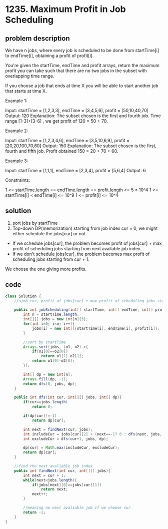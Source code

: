 # 1235. Maximum Profit in Job Scheduling

## problem description

We have n jobs, where every job is scheduled to be done from startTime[i] to endTime[i], obtaining a profit of profit[i].

You're given the startTime, endTime and profit arrays, return the maximum profit you can take such that there are no two jobs in the subset with overlapping time range.

If you choose a job that ends at time X you will be able to start another job that starts at time X.

Example 1:

Input: startTime = [1,2,3,3], endTime = [3,4,5,6], profit = [50,10,40,70]
Output: 120
Explanation: The subset chosen is the first and fourth job.
Time range [1-3]+[3-6] , we get profit of 120 = 50 + 70.

Example 2:

Input: startTime = [1,2,3,4,6], endTime = [3,5,10,6,9], profit = [20,20,100,70,60]
Output: 150
Explanation: The subset chosen is the first, fourth and fifth job.
Profit obtained 150 = 20 + 70 + 60.

Example 3:

Input: startTime = [1,1,1], endTime = [2,3,4], profit = [5,6,4]
Output: 6

Constraints:

1 <= startTime.length == endTime.length == profit.length <= 5 \* 10^4
1 <= startTime[i] < endTime[i] <= 10^9
1 <= profit[i] <= 10^4

## solution

1. sort jobs by startTime
2. Top-down DP(memorization)
   starting from job index cur = 0, we might either schedule the jobs[cur] or not.

- If we schedule jobs[cur], the problem becomes profit of jobs[cur] + max profit of scheduling jobs starting from next available job index.
- If we don't schedule jobs[cur], the problem becomes max profit of scheduling jobs starting from cur + 1.

We choose the one giving more profits.

## code

```java
class Solution {
    //<job cur, profit of jobs[cur] + max profit of scheduling jobs starting from next available job index>

    public int jobScheduling(int[] startTime, int[] endTime, int[] profit) {
        int n = startTime.length;
        int[][] jobs = new int[n][3];
        for(int i=0; i<n; i++){
            jobs[i] = new int[]{startTime[i], endTime[i], profit[i]};
        }

        //sort by startTime
        Arrays.sort(jobs, (o1, o2)->{
            if(o1[0]==o2[0])
                return o1[1]-o2[1];
            return o1[0]-o2[0];
        });

        int[] dp = new int[n];
        Arrays.fill(dp, -1);
        return dfs(0, jobs, dp);
    }

    public int dfs(int cur, int[][] jobs, int[] dp){
        if(cur==jobs.length)
            return 0;

        if(dp[cur]!=-1)
            return dp[cur];

        int next = findNext(cur, jobs);
        int includeCur = jobs[cur][2] + (next==-1? 0 : dfs(next, jobs, dp));
        int excludeCur = dfs(cur+1, jobs, dp);

        dp[cur] = Math.max(includeCur, excludeCur);
        return dp[cur];
    }

    //find the next avaliable job index
    public int findNext(int cur, int[][] jobs){
        int next = cur + 1;
        while(next<jobs.length){
            if(jobs[next][0]>=jobs[cur][1])
                return next;
            next++;
        }

        //meaning no next avaliable job if we choose cur
        return -1;
    }
}
```

